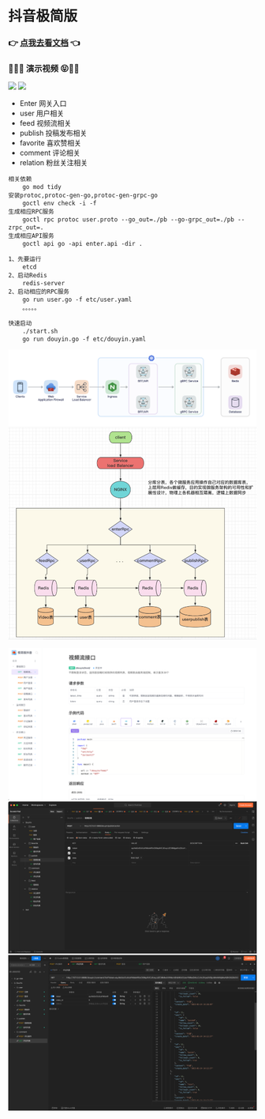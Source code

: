 # 抖音极简版

### 👉 [点我去看文档](https://gxlsv6zp0c.feishu.cn/docx/UvErd0aYno8w05xYyVec0xOvnnc) 👈
### 🧚‍♂️😝 演示视频 😝🧚‍♂️
[![](https://res.cloudinary.com/marcomontalbano/image/upload/v1677178495/video_to_markdown/images/youtube--QLQZ2CKY8mg-c05b58ac6eb4c4700831b2b3070cd403.jpg)](https://youtu.be/QLQZ2CKY8mg "")
[![](https://res.cloudinary.com/marcomontalbano/image/upload/v1677178546/video_to_markdown/images/youtube--ZGGPKTFbPxo-c05b58ac6eb4c4700831b2b3070cd403.jpg)](https://youtu.be/ZGGPKTFbPxo "")


- Enter 网关入口
- user 用户相关
- feed 视频流相关
- publish 投稿发布相关
- favorite 喜欢赞相关
- comment 评论相关
- relation 粉丝关注相关

~~~text
相关依赖
    go mod tidy
安装protoc,protoc-gen-go,protoc-gen-grpc-go
    goctl env check -i -f
生成相应RPC服务
    goctl rpc protoc user.proto --go_out=./pb --go-grpc_out=./pb --zrpc_out=.
生成相应API服务
    goctl api go -api enter.api -dir .
~~~

~~~text
1、先要运行 
    etcd
2、启动Redis
    redis-server
2、启动相应的RPC服务
    go run user.go -f etc/user.yaml
    。。。。。
~~~

~~~text
快速启动
    ./start.sh
    go run douyin.go -f etc/douyin.yaml
~~~
![image](img/image.png)
![image](img/img_2.png)

![image](img/img.png)
![image](img/img_1.png)
![image](img/img_6.png)
